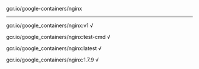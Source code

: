gcr.io/google-containers/nginx 

----
gcr.io/google_containers/nginx:v1 √

gcr.io/google_containers/nginx:test-cmd √

gcr.io/google_containers/nginx:latest √

gcr.io/google_containers/nginx:1.7.9 √

